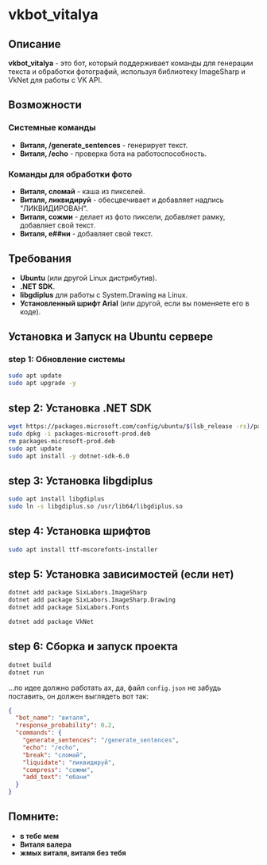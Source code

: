 # vkbot_vitalya

## Описание

**vkbot_vitalya** - это бот, который поддерживает команды для генерации текста и обработки фотографий, используя библиотеку ImageSharp и VkNet для работы с VK API.

## Возможности

### Системные команды

- **Виталя, /generate_sentences** - генерирует текст.
- **Виталя, /echo** - проверка бота на работоспособность.

### Команды для обработки фото

- **Виталя, сломай** - каша из пикселей.
- **Виталя, ликвидируй** - обесцвечивает и добавляет надпись "ЛИКВИДИРОВАН".
- **Виталя, сожми** - делает из фото пиксели, добавляет рамку, добавляет свой текст.
- **Виталя, е##ни** - добавляет свой текст.

## Требования

- **Ubuntu** (или другой Linux дистрибутив).
- **.NET SDK**.
- **libgdiplus** для работы с System.Drawing на Linux.
- **Установленный шрифт Arial** (или другой, если вы поменяете его в коде).

## Установка и Запуск на Ubuntu сервере

### step 1: Обновление системы

```sh
sudo apt update
sudo apt upgrade -y
```

## step 2: Установка .NET SDK
```sh
wget https://packages.microsoft.com/config/ubuntu/$(lsb_release -rs)/packages-microsoft-prod.deb -O packages-microsoft-prod.deb
sudo dpkg -i packages-microsoft-prod.deb
rm packages-microsoft-prod.deb
sudo apt update
sudo apt install -y dotnet-sdk-6.0
```
## step 3: Установка libgdiplus
```sh
sudo apt install libgdiplus
sudo ln -s libgdiplus.so /usr/lib64/libgdiplus.so
```
## step 4: Установка шрифтов
```sh
sudo apt install ttf-mscorefonts-installer
```

## step 5: Установка зависимостей (если нет)
```sh
dotnet add package SixLabors.ImageSharp
dotnet add package SixLabors.ImageSharp.Drawing
dotnet add package SixLabors.Fonts

dotnet add package VkNet
```
## step 6: Сборка и запуск проекта
```sh
dotnet build
dotnet run
```
...по идее должно работать
ах, да, файл ```config.json``` не забудь поставить, он должен выглядеть вот так:
```json
{
  "bot_name": "виталя",
  "response_probability": 0.2,
  "commands": {
    "generate_sentences": "/generate_sentences",
    "echo": "/echo",
    "break": "сломай",
    "liquidate": "ликвидируй",
    "compress": "сожми",
    "add_text": "ебани"
  }
}
```

## Помните:

- **в тебе мем**
- **Виталя валера**
- **жмых виталя, виталя без тебя**
